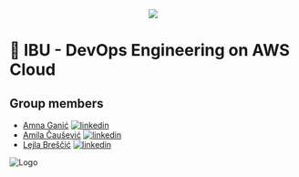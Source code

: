 <p align="center">
  <img src="https://media.tenor.com/cI3eAVLXj48AAAAC/hello-world.gif" />


  

# 🔗 IBU - DevOps Engineering on AWS Cloud 

  
  
  
  ## Group members

- [Amna Ganić]([https://github.com/AjdinBajric](https://github.com/ganicamna)) 
[![linkedin]([https://img.shields.io/badge/linkedin-0A66C2?style=for-the-badge&logo=linkedin&logoColor=white)](https://www.linkedin.com/in/ajdin-bajric/](https://www.linkedin.com/in/amnaganic07734/))
- [Amila Čaušević](https://github.com/CausevicAmila)
[![linkedin](https://img.shields.io/badge/linkedin-0A66C2?style=for-the-badge&logo=linkedin&logoColor=white)](https://www.linkedin.com/in/amila-causevic-679691223/)
- [Lejla Breščić](https://github.com/lejlabrescic)
[![linkedin](https://img.shields.io/badge/linkedin-0A66C2?style=for-the-badge&logo=linkedin&logoColor=white)](https://www.linkedin.com/in/lejlabrescic/)


![Logo]([https://miro.medium.com/max/1280/1*A5b630g96x9PrhwB9Mvf1w.png](https://upload.wikimedia.org/wikipedia/commons/thumb/9/93/Amazon_Web_Services_Logo.svg/1280px-Amazon_Web_Services_Logo.svg.png))


